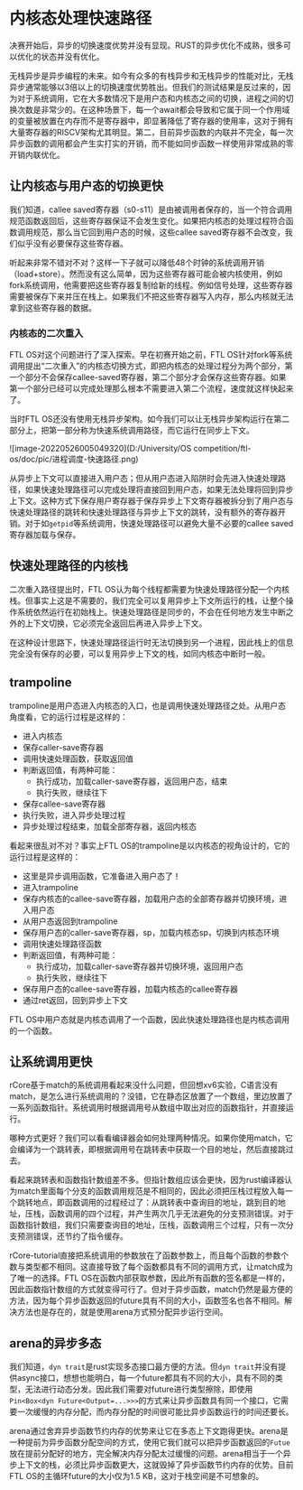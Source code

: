 # 内核态处理快速路径

决赛开始后，异步的切换速度优势并没有显现。RUST的异步优化不成熟，很多可以优化的状态并没有优化。

无栈异步是异步编程的未来。如今有众多的有栈异步和无栈异步的性能对比，无栈异步通常能够以3倍以上的切换速度优势胜出。但我们的测试结果是反过来的，因为对于系统调用，它在大多数情况下是用户态和内核态之间的切换，进程之间的切换次数是非常少的。在这种场景下，每一个await都会导致和它属于同一个作用域的变量被放置在内存而不是寄存器中，即显著降低了寄存器的使用率，这对于拥有大量寄存器的RISCV架构尤其明显。第二，目前异步函数的内联并不完全，每一次异步函数的调用都会产生实打实的开销，而不能如同步函数一样使用非常成熟的零开销内联优化。

## 让内核态与用户态的切换更快

我们知道，callee saved寄存器（s0-s11）是由被调用者保存的，当一个符合调用规范函数返回后，这些寄存器保证不会发生变化。如果把内核态的处理过程符合函数调用规范，那么当它回到用户态的时候，这些callee saved寄存器不会改变，我们似乎没有必要保存这些寄存器。

听起来非常不错对不对？这样一下子就可以降低48个时钟的系统调用开销（load+store）。然而没有这么简单，因为这些寄存器可能会被内核使用，例如fork系统调用，他需要把这些寄存器复制给新的线程。例如信号处理，这些寄存器需要被保存下来并压在栈上。如果我们不把这些寄存器写入内存，那么内核就无法拿到这些寄存器的数据。

### 内核态的二次重入

FTL OS对这个问题进行了深入探索。早在初赛开始之前，FTL OS针对fork等系统调用提出“二次重入”的内核态切换方式，即把内核态的处理过程分为两个部分，第一个部分不会保存callee-saved寄存器，第二个部分才会保存这些寄存器。如果第一个部分已经可以完成处理那么根本不需要进入第二个流程，速度就这样快起来了。

当时FTL OS还没有使用无栈异步架构。如今我们可以让无栈异步架构运行在第二部分上，把第一部分称为快速系统调用路径，而它运行在同步上下文。

![image-20220526005049320](D:/University/OS competition/ftl-os/doc/pic/进程调度-快速路径.png)

从异步上下文可以直接进入用户态；但从用户态进入陷阱时会先进入快速处理路径，如果快速处理路径可以完成处理将直接回到用户态，如果无法处理将回到异步上下文。这种方式下保存用户寄存器于保存异步上下文寄存器被拆分到了用户态与快速处理路径的跳转和快速处理路径与异步上下文的跳转，没有额外的寄存器开销。对于如`getpid`等系统调用，快速处理路径可以避免大量不必要的callee saved寄存器加载与保存。

## 快速处理路径的内核栈

二次重入路径提出时，FTL OS认为每个线程都需要为快速处理路径分配一个内核栈。但事实上这是不需要的，我们完全可以复用异步上下文所运行的栈，让整个操作系统依然运行在初始栈上。快速处理路径是同步的，不会在任何地方发生中断之外的上下文切换，它必须完全返回后再进入异步上下文。

在这种设计思路下，快速处理路径运行时无法切换到另一个进程，因此栈上的信息完全没有保存的必要，可以复用异步上下文的栈，如同内核态中断时一般。

## trampoline

trampoline是用户态进入内核态的入口，也是调用快速处理路径之处。从用户态角度看，它的运行过程是这样的：

* 进入内核态
* 保存caller-save寄存器
* 调用快速处理函数，获取返回值
* 判断返回值，有两种可能：
  * 执行成功，加载caller-save寄存器，返回用户态，结束
  * 执行失败，继续往下
* 保存callee-save寄存器
* 执行失败，进入异步处理过程
* 异步处理过程结束，加载全部寄存器，返回内核态

看起来很乱对不对？事实上FTL OS的trampoline是以内核态的视角设计的，它的运行过程是这样的：

* 这里是异步调用函数，它准备进入用户态了！
* 进入trampoline
* 保存内核态的callee-save寄存器，加载用户态的全部寄存器并切换环境，进入用户态
* 从用户态返回到trampoline
* 保存用户态的caller-save寄存器，sp，加载内核态sp，切换到内核态环境
* 调用快速处理路径函数
* 判断返回值，有两种可能：
  * 执行成功，加载caller-save寄存器并切换环境，返回用户态
  * 执行失败，继续往下
* 保存用户态的callee-save寄存器，加载内核态的callee寄存器
* 通过ret返回，回到异步上下文

FTL OS中用户态就是内核态调用了一个函数，因此快速处理路径也是内核态调用的一个函数。

## 让系统调用更快

rCore基于match的系统调用看起来没什么问题，但回想xv6实验，C语言没有match，是怎么进行系统调用的？没错，它在静态区放置了一个数组，里边放置了一系列函数指针。系统调用时根据调用号从数组中取出对应的函数指针，并直接运行。

哪种方式更好？我们可以看看编译器会如何处理两种情况。如果你使用match，它会编译为一个跳转表，即根据调用号在跳转表中获取一个目的地址，然后直接跳过去。

看起来跳转表和函数指针数组差不多。但指针数组应该会更快，因为rust编译器认为match里面每个分支的函数调用规范是不相同的，因此必须把压栈过程放入每一个跳转地点，即函数调用的过程经过了：从跳转表中查询目的地址，跳到目的地址，压栈，函数调用的四个过程，并产生两次几乎无法避免的分支预测错误。对于函数指针数组，我们只需要查询目的地址，压栈，函数调用三个过程，只有一次分支预测错误，还节约了指令缓存。

rCore-tutorial直接把系统调用的参数放在了函数参数上，而且每个函数的参数个数与类型都不相同。这直接导致了每个函数都具有不同的调用方式，让match成为了唯一的选择。FTL OS在函数内部获取参数，因此所有函数的签名都是一样的，因此函数指针数组的方式就变得可行了。但对于异步函数，match仍然是最方便的方法，因为每个异步函数返回的future具有不同的大小，函数签名也各不相同。解决方法也是存在的，就是使用arena方式预分配异步运行空间。

## arena的异步多态

我们知道，`dyn trait`是rust实现多态接口最方便的方法。但`dyn trait`并没有提供async接口，想想也能明白，每一个future都具有不同的大小，具有不同的类型，无法进行动态分发。因此我们需要对future进行类型擦除，即使用`Pin<Box<dyn Future<Output=...>>>`的方式来让异步函数具有同一个接口，它需要一次缓慢的内存分配，而内存分配的时间很可能比异步函数运行的时间还要长。

arena通过舍弃异步函数节约内存的优势来让它在多态上下文跑得更快。arena是一种提前为异步函数分配空间的方式，使用它我们就可以把异步函数返回的`Futue`放在提前分配好的地方，完全解决内存分配太过缓慢的问题。arena相当于一个异步上下文的栈，必须比异步函数更大，这就毁掉了异步函数节约内存的优势。目前FTL OS的主循环future的大小仅为1.5 KB，这对于栈空间是不可想象的。